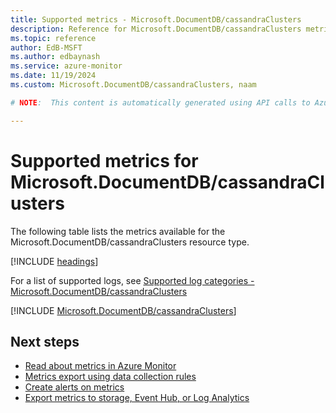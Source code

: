 ```yaml
---
title: Supported metrics - Microsoft.DocumentDB/cassandraClusters
description: Reference for Microsoft.DocumentDB/cassandraClusters metrics in Azure Monitor.
ms.topic: reference
author: EdB-MSFT
ms.author: edbaynash
ms.service: azure-monitor
ms.date: 11/19/2024
ms.custom: Microsoft.DocumentDB/cassandraClusters, naam

# NOTE:  This content is automatically generated using API calls to Azure. Any edits made on these files will be overwritten in the next run of the script. 

---
```


  
# Supported metrics for Microsoft.DocumentDB/cassandraClusters
  
The following table lists the metrics available for the Microsoft.DocumentDB/cassandraClusters resource type.  
  
  
[!INCLUDE [headings](~/reusable-content/ce-skilling/azure/includes/azure-monitor/reference/metrics/metrics-headings.md)]  
  
  
  
For a list of supported logs, see [Supported log categories - Microsoft.DocumentDB/cassandraClusters](../supported-logs/microsoft-documentdb-cassandraclusters-logs.md)  
  
 

[!INCLUDE [Microsoft.DocumentDB/cassandraClusters](~/reusable-content/ce-skilling/azure/includes/azure-monitor/reference/metrics/microsoft-documentdb-cassandraclusters-metrics-include.md)]  



## Next steps

- [Read about metrics in Azure Monitor](/azure/azure-monitor/data-platform)
- [Metrics export using data collection rules](/azure/azure-monitor/essentials/data-collection-metrics)
- [Create alerts on metrics](/azure/azure-monitor/alerts/alerts-overview)
- [Export metrics to storage, Event Hub, or Log Analytics](/azure/azure-monitor/essentials/platform-logs-overview)
